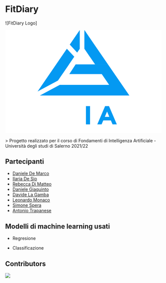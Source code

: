 # FitDiary

![FitDiary Logo]
<p align="center">
<img src="logo/blackbg/SVG/Asset 2.svg">
</p>
> Progetto realizzato per il corso di Fondamenti di Intelligenza Artificiale - Università degli studi di Salerno 2021/22

## Partecipanti

* [Daniele De Marco](https://github.com/dany98sa)
* [Ilaria De Sio](https://github.com/iladesio)
* [Rebecca Di Matteo](https://github.com/rebeccadimatteo)
* [Daniele Giaquinto](https://github.com/exSnake)
* [Davide La Gamba](https://github.com/davide-lagamba)
* [Leonardo Monaco](https://github.com/lnrdmnc)
* [Simone Spera](https://github.com/Everysimo)
* [Antonio Trapanese](https://github.com/MastAntonio)

## Modelli di machine learning usati

* Regresione

* Classificazione

## Contributors
<a href="https://github.com/rebeccadimatteo/FitDiary_FIA/graphs/contributors">
  <img src="https://contrib.rocks/image?repo=rebeccadimatteo/FitDiary_FIA" />
</a>

